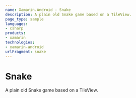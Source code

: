 ```yaml
---
name: Xamarin.Android - Snake
description: A plain old Snake game based on a TileView.
page_type: sample
languages:
- csharp
products:
- xamarin
technologies:
- xamarin-android
urlFragment: snake
---
```

# Snake

A plain old Snake game based on a TileView.
